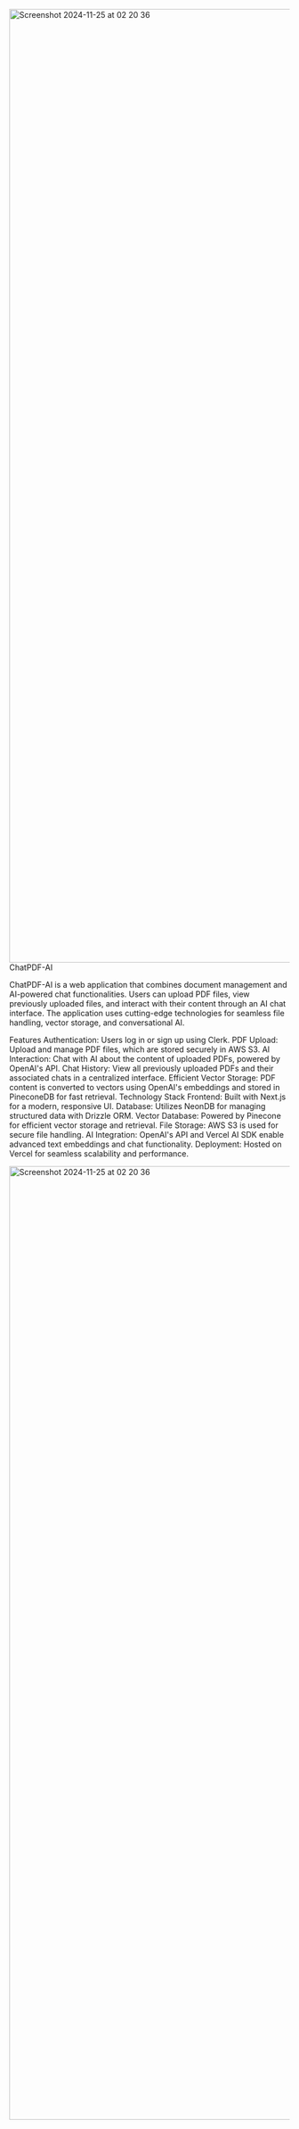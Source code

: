 <img width="1710" alt="Screenshot 2024-11-25 at 02 20 36" src="https://github.com/user-attachments/assets/f3ee98ac-8d1c-4227-92ce-3ccc34f98b22">ChatPDF-AI

ChatPDF-AI is a web application that combines document management and AI-powered chat functionalities. Users can upload PDF files, view previously uploaded files, and interact with their content through an AI chat interface. The application uses cutting-edge technologies for seamless file handling, vector storage, and conversational AI.

Features
Authentication: Users log in or sign up using Clerk.
PDF Upload: Upload and manage PDF files, which are stored securely in AWS S3.
AI Interaction: Chat with AI about the content of uploaded PDFs, powered by OpenAI's API.
Chat History: View all previously uploaded PDFs and their associated chats in a centralized interface.
Efficient Vector Storage: PDF content is converted to vectors using OpenAI's embeddings and stored in PineconeDB for fast retrieval.
Technology Stack
Frontend: Built with Next.js for a modern, responsive UI.
Database: Utilizes NeonDB for managing structured data with Drizzle ORM.
Vector Database: Powered by Pinecone for efficient vector storage and retrieval.
File Storage: AWS S3 is used for secure file handling.
AI Integration: OpenAI's API and Vercel AI SDK enable advanced text embeddings and chat functionality.
Deployment: Hosted on Vercel for seamless scalability and performance.

<img width="1710" alt="Screenshot 2024-11-25 at 02 20 36" src="https://github.com/user-attachments/assets/7d38a9b8-0e98-4f9c-aeba-970c48c6d111">
